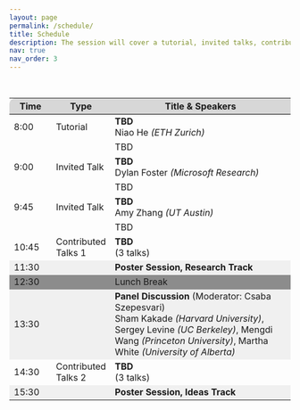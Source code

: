 ```yaml
---
layout: page
permalink: /schedule/
title: Schedule
description: The session will cover a tutorial, invited talks, contributed talks and posters. The schedule in Central European Summer Time (GMT+2) can be found below. <b>(Click the talks to see their abstracts)</b>
nav: true
nav_order: 3
---
```


<br>

<div>
<table class="table" id="standings" style="border-collapse:collapse">
<tr class="header" style="background-color:rgb(215, 215, 215); border-top: 1pt solid white; border-bottom: 1pt solid black;">
        <th style="border-top-left-radius: 10px; width: 15%">Time</th>
        <!-- <th>Virtual link</th> -->
        <th style="width: 15%">Type</th>
        <th style="width: 70% border-top-right-radius: 10px;">Title & Speakers</th>
        <!-- <th style="width: 25% border-top-right-radius: 10px;">Speakers (Affiliations)</th> -->
      </tr>
      <tr>
  <tr class="header" style="cursor: pointer">
    <td>8:00</td>
    <td>Tutorial</td>
    <td>
      <b>TBD</b>
      <br>
      Niao He <i>(ETH Zurich)</i>
    </td>
  </tr>
  <tr>
    <td></td>
    <td></td>
    <td>
      TBD
    </td>
  </tr>

  <tr class="header" style="cursor: pointer">
    <td>9:00</td>
    <td>Invited Talk</td>
    <td>
      <b>TBD</b>
      <br>
      Dylan Foster <i>(Microsoft Research)</i>
    </td>
  </tr>
  <tr>
    <td></td>
    <td></td>
    <td>
      TBD
    </td>
  </tr>

  <tr class="header" style="cursor: pointer">
    <td>9:45</td>
    <td>Invited Talk</td>
    <td>
      <b>TBD</b>
      <br>
      Amy Zhang <i>(UT Austin)</i>
    </td>
  </tr>
  <tr>
    <td></td>
    <td></td>
    <td>
      TBD
    </td>
  </tr>

  <tr class="header">
    <td>10:45</td>
    <td>Contributed Talks 1</td>
    <td>
      <b>TBD</b>
      <br>
      (3 talks)<i></i>
    </td>
  </tr>

  <tr class="header" style="background-color:rgb(240, 240, 240);">
      <!-- <tr> -->
        <td>11:30</td>
        <td></td>
        <td><b>Poster Session, Research Track</b> </td>
  </tr>

  <tr class="header" style="background-color:rgb(140, 140, 140);">
      <!-- <tr> -->
        <td>12:30</td>
        <td></td>
        <td>Lunch Break</td>
  </tr>

  <tr class="header" style="background-color:rgb(240, 240, 240);">
    <td>13:30</td>
    <td></td>
    <td>
      <b>Panel Discussion</b> (Moderator: Csaba Szepesvari)
      <br>
      Sham Kakade <i>(Harvard University)</i>, 
      Sergey Levine <i>(UC Berkeley)</i>,
      Mengdi Wang <i>(Princeton University)</i>,
      Martha White <i>(University of Alberta)</i>
    </td>
  </tr>

  <tr class="header">
    <td>14:30</td>
    <td>Contributed Talks 2</td>
    <td>
      <b>TBD</b>
      <br>
      (3 talks)<i></i>
    </td>
  </tr>

  <tr class="header" style="background-color:rgb(240, 240, 240);">
      <!-- <tr> -->
        <td>15:30</td>
        <td></td>
        <td><b>Poster Session, Ideas Track</b></td>
  </tr>

<!-- </table> -->
<!-- </div> -->